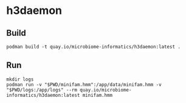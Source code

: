 # h3daemon

## Build

```
podman build -t quay.io/microbiome-informatics/h3daemon:latest .
```

## Run

```
mkdir logs
podman run -v "$PWD/minifam.hmm":/app/data/minifam.hmm -v "$PWD/logs:/app/logs" --rm quay.io/microbiome-informatics/h3daemon:latest minifam.hmm
```

